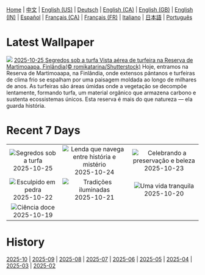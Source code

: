 [Home](../README.md) | [中文](zh-CN.md) | [English (US)](en-US.md) | [Deutsch](de-DE.md) | [English (CA)](en-CA.md) | [English (GB)](en-GB.md) | [English (IN)](en-IN.md) | [Español](es-ES.md) | [Français (CA)](fr-CA.md) | [Français (FR)](fr-FR.md) | [Italiano](it-IT.md) | [日本語](ja-JP.md) | [Português](pt-BR.md)

# Latest Wallpaper
![](https://www.bing.com/th?id=OHR.MartimoaapaFinland_PT-BR1421304664_UHD.jpg)
[2025-10-25 Segredos sob a turfa Vista aérea de turfeira na Reserva de Martimoaapa, Finlândia(© romikatarina/Shutterstock)](https://www.bing.com/th?id=OHR.MartimoaapaFinland_PT-BR1421304664_UHD.jpg)
Hoje, entramos na Reserva de Martimoaapa, na Finlândia, onde extensos pântanos e turfeiras de clima frio se espalham por uma paisagem moldada ao longo de milhares de anos. As turfeiras são áreas úmidas onde a vegetação se decompõe lentamente, formando turfa, um material orgânico que armazena carbono e sustenta ecossistemas únicos. Esta reserva é mais do que natureza — ela guarda história.

# Recent 7 Days
|  |  |  |
|:---:|:---:|:---:|
| ![](https://www.bing.com/th?id=OHR.MartimoaapaFinland_PT-BR1421304664_400x240.jpg "Segredos sob a turfa") 2025-10-25 | ![](https://www.bing.com/th?id=OHR.QueenMary_PT-BR2038443007_400x240.jpg "Lenda que navega entre história e mistério") 2025-10-24 | ![](https://www.bing.com/th?id=OHR.PondCave_PT-BR4920189612_400x240.jpg "Celebrando a preservação e beleza") 2025-10-23 |
| ![](https://www.bing.com/th?id=OHR.BulgariaRocks_PT-BR2901045290_400x240.jpg "Esculpido em pedra") 2025-10-22 | ![](https://www.bing.com/th?id=OHR.DiyaDiwali_PT-BR8948421877_400x240.jpg "Tradições iluminadas") 2025-10-21 | ![](https://www.bing.com/th?id=OHR.HoffmansSloth_PT-BR5106074004_400x240.jpg "Uma vida tranquila") 2025-10-20 |
| ![](https://www.bing.com/th?id=OHR.AppleHarvest_PT-BR5524058975_400x240.jpg "Ciência doce") 2025-10-19 |  |  |

# History
[2025-10](../archives/wallpaper/pt-BR/w_2025_10.md) | [2025-09](../archives/wallpaper/pt-BR/w_2025_09.md) | [2025-08](../archives/wallpaper/pt-BR/w_2025_08.md) | [2025-07](../archives/wallpaper/pt-BR/w_2025_07.md) | [2025-06](../archives/wallpaper/pt-BR/w_2025_06.md) | [2025-05](../archives/wallpaper/pt-BR/w_2025_05.md) | [2025-04](../archives/wallpaper/pt-BR/w_2025_04.md) | [2025-03](../archives/wallpaper/pt-BR/w_2025_03.md) | [2025-02](../archives/wallpaper/pt-BR/w_2025_02.md)
